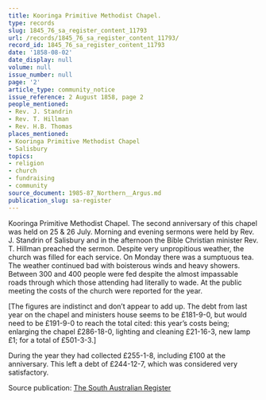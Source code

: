 ```yaml
---
title: Kooringa Primitive Methodist Chapel.
type: records
slug: 1845_76_sa_register_content_11793
url: /records/1845_76_sa_register_content_11793/
record_id: 1845_76_sa_register_content_11793
date: '1858-08-02'
date_display: null
volume: null
issue_number: null
page: '2'
article_type: community_notice
issue_reference: 2 August 1858, page 2
people_mentioned:
- Rev. J. Standrin
- Rev. T. Hillman
- Rev. H.B. Thomas
places_mentioned:
- Kooringa Primitive Methodist Chapel
- Salisbury
topics:
- religion
- church
- fundraising
- community
source_document: 1985-87_Northern__Argus.md
publication_slug: sa-register
---
```


Kooringa Primitive Methodist Chapel.  The second anniversary of this chapel was held on 25 & 26 July.  Morning and evening sermons were held by Rev. J. Standrin of Salisbury and in the afternoon the Bible Christian minister Rev. T. Hillman preached the sermon.  Despite very unpropitious weather, the church was filled for each service.  On Monday there was a sumptuous tea.  The weather continued bad with boisterous winds and heavy showers.  Between 300 and 400 people were fed despite the almost impassable roads through which those attending had literally to wade.  At the public meeting the costs of the church were reported for the year.

[The figures are indistinct and don’t appear to add up. The debt from last year on the chapel and ministers house seems to be £181-9-0, but would need to be £191-9-0 to reach the total cited: this year’s costs being; enlarging the chapel £286-18-0, lighting and cleaning £21-16-3, new lamp £1; for a total of £501-3-3.]

During the year they had collected £255-1-8, including £100 at the anniversary.  This left a debt of £244-12-7, which was considered very satisfactory.

Source publication: [The South Australian Register](/publications/sa-register/)
